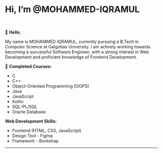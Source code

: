 <H1>Hi, I’m @MOHAMMED-IQRAMUL </H1>
<br>
  
👋 **Hello**,

My name is MOHAMMED IQRAMUL, currently pursuing a B.Tech in Computer Science at Galgotias University. I am actively working towards becoming a successful Software Engineer, with a strong interest in Web Development and proficient knowledge of Frontend Development.

🚀 **Completed Courses:**
- C
- C++
- Object-Oriented Programming (OOPS)
- Java
- JavaScript
- Kotlin
- SQL-PL/SQL
- Oracle Database
 
**Web Development Skills:**
- Frontend (HTML, CSS, JavaScript)
- Design Tool - Figma
- Framework - Bootstrap
--- 




<!----
## 🛠 Skills
 <ul>
   <li> <b>C</b> </li>
   <li><b>C++</b> </li>
   <li><b>JAVA</b> </li>
    <li><b>DSA</b> (using C++) </li>
   <li><b>HTML</b> </li>
   <li><b>CSS</b> </li>
   <li><b>JS</b> </li>
   <li><b>SQL</b> </li>
    <li><b>PL-SQL</b> </li>
    <li><b>ORACLE-DB</b> </li>
    <li><b>KOTLIN</b> (with Jetpack Compose) </li>
    <li><b>FIGMA</b> (Basics) </li>
 </ul>
---> 
<!-- <button height="20px" width="30px" text-align:centre >💕</button> -->
<!---
MOHAMMED-IQRAMUL/MOHAMMED-IQRAMUL is a ✨ special ✨ repository because its `README.md` (this file) appears on your GitHub profile.
You can click the Preview link to take a look at your changes.
--->
